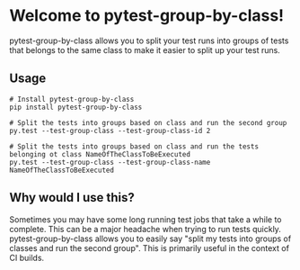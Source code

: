 Welcome to pytest-group-by-class!
=============================

pytest-group-by-class allows you to split your test runs into groups of tests that belongs to the same class
to make it easier to split up your test runs.


Usage
----------------------
    # Install pytest-group-by-class
    pip install pytest-group-by-class

    # Split the tests into groups based on class and run the second group
    py.test --test-group-class --test-group-class-id 2

    # Split the tests into groups based on class and run the tests belonging ot class NameOfTheClassToBeExecuted
    py.test --test-group-class --test-group-class-name NameOfTheClassToBeExecuted



Why would I use this?
----------------------

Sometimes you may have some long running test jobs that take a
while to complete. This can be a major headache when trying to
run tests quickly. pytest-group-by-class allows you to easily say
"split my tests into groups of classes and run the second group".
This is primarily useful in the context of CI builds.
